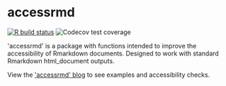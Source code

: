 # accessrmd

<!-- badges: start -->
[![R build status](https://github.com/datasciencecampus/accessrmd/workflows/R-CMD-check/badge.svg)](https://github.com/datasciencecampus/accessrmd/actions)
![Codecov test coverage](https://codecov.io/gh/datasciencecampus/accessrmd/branch/main/graph/badge.svg)
<!-- badges: end -->

'accessrmd' is a package with functions intended to improve the accessibility of
Rmarkdown documents. Designed to work with standard Rmarkdown html_document
outputs. 

View the ['accessrmd' blog](https://r-leyshon.github.io/access_rmd_docs/) to see
examples and accessibility checks.
